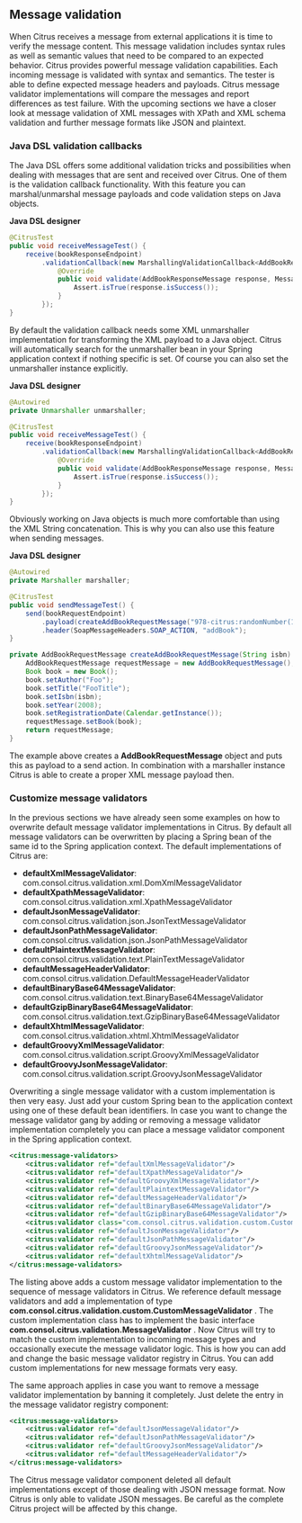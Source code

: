 ## Message validation

When Citrus receives a message from external applications it is time to verify the message content. This message validation includes syntax rules as well as semantic values that need to be compared to an expected behavior. Citrus provides powerful message validation capabilities. Each incoming message is validated with syntax and semantics. The tester is able to define expected message headers and payloads. Citrus message validator implementations will compare the messages and report differences as test failure. With the upcoming sections we have a closer look at message validation of XML messages with XPath and XML schema validation and further message formats like JSON and plaintext.

### Java DSL validation callbacks

The Java DSL offers some additional validation tricks and possibilities when dealing with messages that are sent and received over Citrus. One of them is the validation callback functionality. With this feature you can marshal/unmarshal message payloads and code validation steps on Java objects.

**Java DSL designer** 

```java
@CitrusTest
public void receiveMessageTest() {
    receive(bookResponseEndpoint)
        .validationCallback(new MarshallingValidationCallback<AddBookResponseMessage>() {
            @Override
            public void validate(AddBookResponseMessage response, MessageHeaders headers) {
                Assert.isTrue(response.isSuccess());
            }
        });
}
```

By default the validation callback needs some XML unmarshaller implementation for transforming the XML payload to a Java object. Citrus will automatically search for the unmarshaller bean in your Spring application context if nothing specific is set. Of course you can also set the unmarshaller instance explicitly.

**Java DSL designer** 

```java
@Autowired
private Unmarshaller unmarshaller;

@CitrusTest
public void receiveMessageTest() {
    receive(bookResponseEndpoint)
        .validationCallback(new MarshallingValidationCallback<AddBookResponseMessage>(unmarshaller) {
            @Override
            public void validate(AddBookResponseMessage response, MessageHeaders headers) {
                Assert.isTrue(response.isSuccess());
            }
        });
}
```

Obviously working on Java objects is much more comfortable than using the XML String concatenation. This is why you can also use this feature when sending messages.

**Java DSL designer** 

```java
@Autowired
private Marshaller marshaller;

@CitrusTest
public void sendMessageTest() {
    send(bookRequestEndpoint)
        .payload(createAddBookRequestMessage("978-citrus:randomNumber(10)"), marshaller)
        .header(SoapMessageHeaders.SOAP_ACTION, "addBook");
}

private AddBookRequestMessage createAddBookRequestMessage(String isbn) {
    AddBookRequestMessage requestMessage = new AddBookRequestMessage();
    Book book = new Book();
    book.setAuthor("Foo");
    book.setTitle("FooTitle");
    book.setIsbn(isbn);
    book.setYear(2008);
    book.setRegistrationDate(Calendar.getInstance());
    requestMessage.setBook(book);
    return requestMessage;
}
```

The example above creates a **AddBookRequestMessage** object and puts this as payload to a send action. In combination with a marshaller instance Citrus is able to create a proper XML message payload then.

### Customize message validators

In the previous sections we have already seen some examples on how to overwrite default message validator implementations in Citrus. By default all message validators can be overwritten by placing a Spring bean of the same id to the Spring application context. The default implementations of Citrus are:

*  **defaultXmlMessageValidator**: com.consol.citrus.validation.xml.DomXmlMessageValidator 
*  **defaultXpathMessageValidator**: com.consol.citrus.validation.xml.XpathMessageValidator 
*  **defaultJsonMessageValidator**: com.consol.citrus.validation.json.JsonTextMessageValidator 
*  **defaultJsonPathMessageValidator**: com.consol.citrus.validation.json.JsonPathMessageValidator 
*  **defaultPlaintextMessageValidator**: com.consol.citrus.validation.text.PlainTextMessageValidator 
*  **defaultMessageHeaderValidator**: com.consol.citrus.validation.DefaultMessageHeaderValidator 
*  **defaultBinaryBase64MessageValidator**: com.consol.citrus.validation.text.BinaryBase64MessageValidator 
*  **defaultGzipBinaryBase64MessageValidator**: com.consol.citrus.validation.text.GzipBinaryBase64MessageValidator 
*  **defaultXhtmlMessageValidator**: com.consol.citrus.validation.xhtml.XhtmlMessageValidator 
*  **defaultGroovyXmlMessageValidator**: com.consol.citrus.validation.script.GroovyXmlMessageValidator 
*  **defaultGroovyJsonMessageValidator**: com.consol.citrus.validation.script.GroovyJsonMessageValidator 

Overwriting a single message validator with a custom implementation is then very easy. Just add your custom Spring bean to the application context using one of these default bean identifiers. In case you want to change the message validator gang by adding or removing a message validator implementation completely you can place a message validator component in the Spring application context.

```xml
<citrus:message-validators>
    <citrus:validator ref="defaultXmlMessageValidator"/>
    <citrus:validator ref="defaultXpathMessageValidator"/>
    <citrus:validator ref="defaultGroovyXmlMessageValidator"/>
    <citrus:validator ref="defaultPlaintextMessageValidator"/>
    <citrus:validator ref="defaultMessageHeaderValidator"/>
    <citrus:validator ref="defaultBinaryBase64MessageValidator"/>
    <citrus:validator ref="defaultGzipBinaryBase64MessageValidator"/>
    <citrus:validator class="com.consol.citrus.validation.custom.CustomMessageValidator"/>
    <citrus:validator ref="defaultJsonMessageValidator"/>
    <citrus:validator ref="defaultJsonPathMessageValidator"/>
    <citrus:validator ref="defaultGroovyJsonMessageValidator"/>
    <citrus:validator ref="defaultXhtmlMessageValidator"/>
</citrus:message-validators>
```

The listing above adds a custom message validator implementation to the sequence of message validators in Citrus. We reference default message validators and add a implementation of type **com.consol.citrus.validation.custom.CustomMessageValidator** . The custom implementation class has to implement the basic interface **com.consol.citrus.validation.MessageValidator** . Now Citrus will try to match the custom implementation to incoming message types and occasionally execute the message validator logic. This is how you can add and change the basic message validator registry in Citrus. You can add custom implementations for new message formats very easy.

The same approach applies in case you want to remove a message validator implementation by banning it completely. Just delete the entry in the message validator registry component:

```xml
<citrus:message-validators>
    <citrus:validator ref="defaultJsonMessageValidator"/>
    <citrus:validator ref="defaultJsonPathMessageValidator"/>
    <citrus:validator ref="defaultGroovyJsonMessageValidator"/>
    <citrus:validator ref="defaultMessageHeaderValidator"/>
</citrus:message-validators>
```

The Citrus message validator component deleted all default implementations except of those dealing with JSON message format. Now Citrus is only able to validate JSON messages. Be careful as the complete Citrus project will be affected by this change.

